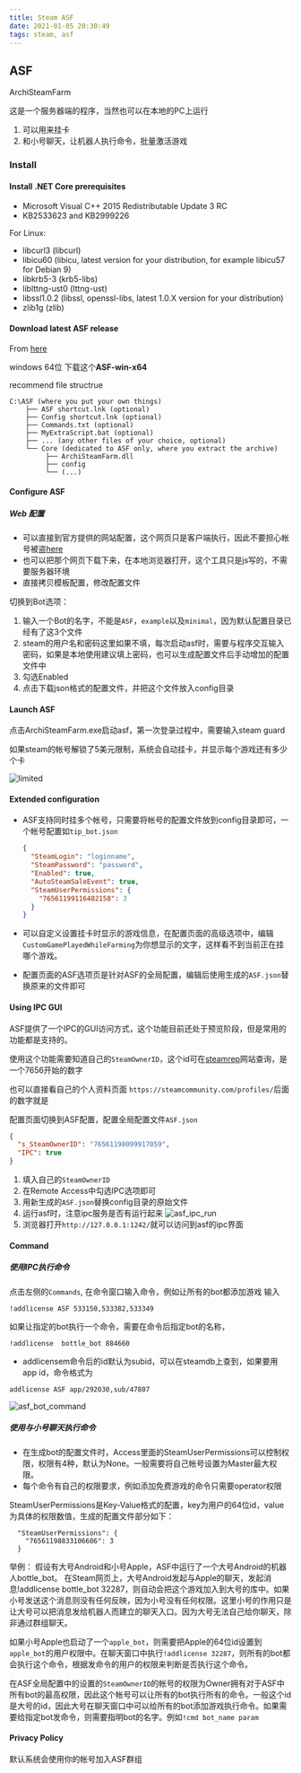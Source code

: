 ```yaml
---
title: Steam ASF
date: 2021-01-05 20:30:49
tags: steam, asf
---
```


## ASF
ArchiSteamFarm 

[官方文档]: https://github.com/JustArchiNET/ArchiSteamFarm/wiki/Setting-up

这是一个服务器端的程序，当然也可以在本地的PC上运行

1. 可以用来挂卡
2. 和小号聊天，让机器人执行命令，批量激活游戏 

### Install
#### Install .NET Core prerequisites

* Microsoft Visual C++ 2015 Redistributable Update 3 RC
* KB2533623 and KB2999226

For Linux:

* libcurl3 (libcurl)
* libicu60 (libicu, latest version for your distribution, for example libicu57 for Debian 9)
* libkrb5-3 (krb5-libs)
* liblttng-ust0 (lttng-ust)
* libssl1.0.2 (libssl, openssl-libs, latest 1.0.X version for your distribution)
* zlib1g (zlib)

#### Download latest ASF release
From [here](https://github.com/JustArchi/ArchiSteamFarm/releases/latest)

windows 64位 下载这个**ASF-win-x64**

recommend file structrue

	C:\ASF (where you put your own things)
	    ├── ASF shortcut.lnk (optional)
	    ├── Config shortcut.lnk (optional)
	    ├── Commands.txt (optional)
	    ├── MyExtraScript.bat (optional)
	    ├── ... (any other files of your choice, optional)
	    └── Core (dedicated to ASF only, where you extract the archive)
	         ├── ArchiSteamFarm.dll
	         ├── config
	         └── (...)

#### Configure ASF
##### Web 配置

* 可以直接到官方提供的网站配置，这个网页只是客户端执行，因此不要担心帐号被盗[here](https://justarchi.github.io/ArchiSteamFarm/#/)
* 也可以把那个网页下载下来，在本地浏览器打开，这个工具只是js写的，不需要服务器环境
* 直接拷贝模板配置，修改配置文件

切换到Bot选项：
1. 输入一个Bot的名字，不能是`ASF`，`example`以及`minimal`，因为默认配置目录已经有了这3个文件
2. steam的用户名和密码这里如果不填，每次启动asf时，需要与程序交互输入密码，如果是本地使用建议填上密码，也可以生成配置文件后手动增加的配置文件中
3. 勾选Enabled
4. 点击下载json格式的配置文件，并把这个文件放入config目录

#### Launch ASF 
点击ArchiSteamFarm.exe启动asf，第一次登录过程中，需要输入steam guard

如果steam的帐号解锁了5美元限制，系统会自动挂卡，并显示每个游戏还有多少个卡

![limited](/uploads/steam/asf_account_limited.png)

#### Extended configuration

* ASF支持同时挂多个帐号，只需要将帐号的配置文件放到config目录即可，一个帐号配置如`tip_bot.json`

  ```json
  {
    "SteamLogin": "loginname",
    "SteamPassword": "password",
    "Enabled": true,
    "AutoSteamSaleEvent": true,
    "SteamUserPermissions": {
      "76561199116482158": 3
    }
  }
  ```

  

* 可以自定义设置挂卡时显示的游戏信息，在配置页面的高级选项中，编辑`CustomGamePlayedWhileFarming`为你想显示的文字，这样看不到当前正在挂哪个游戏。

* 配置页面的ASF选项页是针对ASF的全局配置，编辑后使用生成的`ASF.json`替换原来的文件即可

#### Using IPC GUI
ASF提供了一个IPC的GUI访问方式，这个功能目前还处于预览阶段，但是常用的功能都是支持的。

使用这个功能需要知道自己的`SteamOwnerID`，这个id可在[steamrep](https://steamrep.com/)网站查询，是一个7656开始的数字

也可以直接看自己的个人资料页面 `https://steamcommunity.com/profiles/`后面的数字就是

配置页面切换到ASF配置，配置全局配置文件`ASF.json`

```json
{
  "s_SteamOwnerID": "76561198099917059",
  "IPC": true
}
```

1. 填入自己的`SteamOwnerID`
2. 在Remote Access中勾选IPC选项即可
3. 用新生成的`ASF.json`替换config目录的原始文件
4. 运行asf时，注意ipc服务是否有运行起来
![asf_ipc_run](/uploads/steam/asf_ipc_server.png)
5. 浏览器打开`http://127.0.0.1:1242/`就可以访问到asf的ipc界面


#### Command

##### 使用IPC执行命令
点击左侧的`Commands`, 在命令窗口输入命令，例如让所有的bot都添加游戏 输入

`!addlicense ASF 533150,533382,533349`

如果让指定的bot执行一个命令，需要在命令后指定bot的名称，

 `!addlicense  bottle_bot 884660`

* addlicensem命令后的id默认为subid，可以在steamdb上查到，如果要用app id，命令格式为

`addlicense ASF app/292030,sub/47807`

![asf_bot_command](/uploads/steam/asf_bot_command.png)

##### 使用与小号聊天执行命令

* 在生成bot的配置文件时，Access里面的SteamUserPermissions可以控制权限，权限有4种，默认为None。一般需要将自己帐号设置为Master最大权限。
* 每个命令有自己的权限要求，例如添加免费游戏的命令只需要operator权限

SteamUserPermissions是Key-Value格式的配置，key为用户的64位id，value为具体的权限数值，生成的配置文件部分如下：
```
  "SteamUserPermissions": {
    "76561198833106606": 3
  }
```

举例：
假设有大号Android和小号Apple，ASF中运行了一个大号Android的机器人bottle_bot。
在Steam网页上，大号Android发起与Apple的聊天，发起消息!addlicense bottle_bot 32287，则自动会把这个游戏加入到大号的库中。如果小号发送这个消息则没有任何反映，因为小号没有任何权限。这里小号的作用只是让大号可以把消息发给机器人而建立的聊天入口。因为大号无法自己给你聊天，除非通过群组聊天。

如果小号Apple也启动了一个`apple_bot`，则需要把Apple的64位id设置到`apple_bot`的用户权限中。在聊天窗口中执行`!addlicense 32287`，则所有的bot都会执行这个命令，根据发命令的用户的权限来判断是否执行这个命令。

在ASF全局配置中的设置的`SteamOwnerID`的帐号的权限为Owner拥有对于ASF中所有bot的最高权限，因此这个帐号可以让所有的bot执行所有的命令。一般这个id是大号的id，因此大号在聊天窗口中可以给所有的bot添加游戏执行命令。如果需要给指定bot发命令，则需要指明bot的名字。例如`!cmd bot_name param`

#### Privacy Policy
默认系统会使用你的帐号加入ASF群组